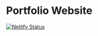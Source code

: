 # Portfolio Website


[![Netlify Status](https://api.netlify.com/api/v1/badges/39d1a5b4-88ef-4773-b426-0b836763dd3a/deploy-status)](https://app.netlify.com/sites/silverhairs/deploys)
